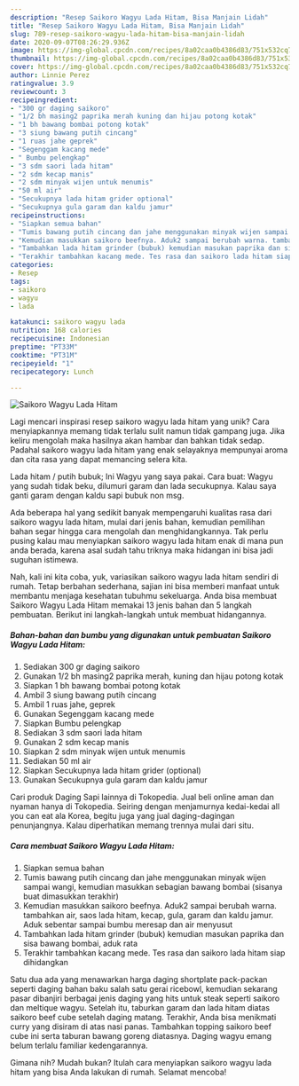 ```yaml
---
description: "Resep Saikoro Wagyu Lada Hitam, Bisa Manjain Lidah"
title: "Resep Saikoro Wagyu Lada Hitam, Bisa Manjain Lidah"
slug: 789-resep-saikoro-wagyu-lada-hitam-bisa-manjain-lidah
date: 2020-09-07T08:26:29.936Z
image: https://img-global.cpcdn.com/recipes/8a02caa0b4386d83/751x532cq70/saikoro-wagyu-lada-hitam-foto-resep-utama.jpg
thumbnail: https://img-global.cpcdn.com/recipes/8a02caa0b4386d83/751x532cq70/saikoro-wagyu-lada-hitam-foto-resep-utama.jpg
cover: https://img-global.cpcdn.com/recipes/8a02caa0b4386d83/751x532cq70/saikoro-wagyu-lada-hitam-foto-resep-utama.jpg
author: Linnie Perez
ratingvalue: 3.9
reviewcount: 3
recipeingredient:
- "300 gr daging saikoro"
- "1/2 bh masing2 paprika merah kuning dan hijau potong kotak"
- "1 bh bawang bombai potong kotak"
- "3 siung bawang putih cincang"
- "1 ruas jahe geprek"
- "Segenggam kacang mede"
- " Bumbu pelengkap"
- "3 sdm saori lada hitam"
- "2 sdm kecap manis"
- "2 sdm minyak wijen untuk menumis"
- "50 ml air"
- "Secukupnya lada hitam grider optional"
- "Secukupnya gula garam dan kaldu jamur"
recipeinstructions:
- "Siapkan semua bahan"
- "Tumis bawang putih cincang dan jahe menggunakan minyak wijen sampai wangi, kemudian masukkan sebagian bawang bombai (sisanya buat dimasukkan terakhir)"
- "Kemudian masukkan saikoro beefnya. Aduk2 sampai berubah warna. tambahkan air, saos lada hitam, kecap, gula, garam dan kaldu jamur. Aduk sebentar sampai bumbu meresap dan air menyusut"
- "Tambahkan lada hitam grinder (bubuk) kemudian masukan paprika dan sisa bawang bombai, aduk rata"
- "Terakhir tambahkan kacang mede. Tes rasa dan saikoro lada hitam siap dihidangkan"
categories:
- Resep
tags:
- saikoro
- wagyu
- lada

katakunci: saikoro wagyu lada 
nutrition: 168 calories
recipecuisine: Indonesian
preptime: "PT33M"
cooktime: "PT31M"
recipeyield: "1"
recipecategory: Lunch

---
```



![Saikoro Wagyu Lada Hitam](https://img-global.cpcdn.com/recipes/8a02caa0b4386d83/751x532cq70/saikoro-wagyu-lada-hitam-foto-resep-utama.jpg)

Lagi mencari inspirasi resep saikoro wagyu lada hitam yang unik? Cara menyiapkannya memang tidak terlalu sulit namun tidak gampang juga. Jika keliru mengolah maka hasilnya akan hambar dan bahkan tidak sedap. Padahal saikoro wagyu lada hitam yang enak selayaknya mempunyai aroma dan cita rasa yang dapat memancing selera kita.

Lada hitam / putih bubuk; Ini Wagyu yang saya pakai. Cara buat: Wagyu yang sudah tidak beku, dilumuri garam dan lada secukupnya. Kalau saya ganti garam dengan kaldu sapi bubuk non msg.

Ada beberapa hal yang sedikit banyak mempengaruhi kualitas rasa dari saikoro wagyu lada hitam, mulai dari jenis bahan, kemudian pemilihan bahan segar hingga cara mengolah dan menghidangkannya. Tak perlu pusing kalau mau menyiapkan saikoro wagyu lada hitam enak di mana pun anda berada, karena asal sudah tahu triknya maka hidangan ini bisa jadi suguhan istimewa.


Nah, kali ini kita coba, yuk, variasikan saikoro wagyu lada hitam sendiri di rumah. Tetap berbahan sederhana, sajian ini bisa memberi manfaat untuk membantu menjaga kesehatan tubuhmu sekeluarga. Anda bisa membuat Saikoro Wagyu Lada Hitam memakai 13 jenis bahan dan 5 langkah pembuatan. Berikut ini langkah-langkah untuk membuat hidangannya.

<!--inarticleads1-->

##### Bahan-bahan dan bumbu yang digunakan untuk pembuatan Saikoro Wagyu Lada Hitam:

1. Sediakan 300 gr daging saikoro
1. Gunakan 1/2 bh masing2 paprika merah, kuning dan hijau potong kotak
1. Siapkan 1 bh bawang bombai potong kotak
1. Ambil 3 siung bawang putih cincang
1. Ambil 1 ruas jahe, geprek
1. Gunakan Segenggam kacang mede
1. Siapkan  Bumbu pelengkap
1. Sediakan 3 sdm saori lada hitam
1. Gunakan 2 sdm kecap manis
1. Siapkan 2 sdm minyak wijen untuk menumis
1. Sediakan 50 ml air
1. Siapkan Secukupnya lada hitam grider (optional)
1. Gunakan Secukupnya gula garam dan kaldu jamur


Cari produk Daging Sapi lainnya di Tokopedia. Jual beli online aman dan nyaman hanya di Tokopedia. Seiring dengan menjamurnya kedai-kedai all you can eat ala Korea, begitu juga yang jual daging-dagingan penunjangnya. Kalau diperhatikan memang trennya mulai dari situ. 

<!--inarticleads2-->

##### Cara membuat Saikoro Wagyu Lada Hitam:

1. Siapkan semua bahan
1. Tumis bawang putih cincang dan jahe menggunakan minyak wijen sampai wangi, kemudian masukkan sebagian bawang bombai (sisanya buat dimasukkan terakhir)
1. Kemudian masukkan saikoro beefnya. Aduk2 sampai berubah warna. tambahkan air, saos lada hitam, kecap, gula, garam dan kaldu jamur. Aduk sebentar sampai bumbu meresap dan air menyusut
1. Tambahkan lada hitam grinder (bubuk) kemudian masukan paprika dan sisa bawang bombai, aduk rata
1. Terakhir tambahkan kacang mede. Tes rasa dan saikoro lada hitam siap dihidangkan


Satu dua ada yang menawarkan harga daging shortplate pack-packan seperti daging bahan baku salah satu gerai ricebowl, kemudian sekarang pasar dibanjiri berbagai jenis daging yang hits untuk steak seperti saikoro dan meltique wagyu. Setelah itu, taburkan garam dan lada hitam diatas saikoro beef cube setelah daging matang. Terakhir, Anda bisa menikmati curry yang disiram di atas nasi panas. Tambahkan topping saikoro beef cube ini serta taburan bawang goreng diatasnya. Daging wagyu emang belum terlalu familiar kedengarannya. 

Gimana nih? Mudah bukan? Itulah cara menyiapkan saikoro wagyu lada hitam yang bisa Anda lakukan di rumah. Selamat mencoba!
